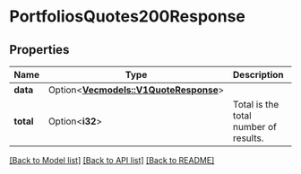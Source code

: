 # PortfoliosQuotes200Response

## Properties

Name | Type | Description | Notes
------------ | ------------- | ------------- | -------------
**data** | Option<[**Vec<models::V1QuoteResponse>**](v1QuoteResponse.md)> |  | [optional]
**total** | Option<**i32**> | Total is the total number of results. | [optional]

[[Back to Model list]](../README.md#documentation-for-models) [[Back to API list]](../README.md#documentation-for-api-endpoints) [[Back to README]](../README.md)


